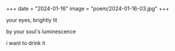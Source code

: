 +++
date = "2024-01-16"
image = "poem/2024-01-16-03.jpg"
+++

your eyes, brightly lit

by your soul's luminescence

i want to drink it
